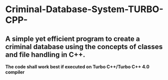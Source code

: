 # Criminal-Database-System-TURBO-CPP-

## A simple yet efficient program to create a criminal database using the concepts of classes and file handling in C++.

**The code shall work best if executed on Turbo C++/Turbo C++ 4.0 compiler**
